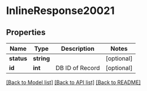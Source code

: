 # InlineResponse20021

## Properties
Name | Type | Description | Notes
------------ | ------------- | ------------- | -------------
**status** | **string** |  | [optional] 
**id** | **int** | DB ID of Record | [optional] 

[[Back to Model list]](../README.md#documentation-for-models) [[Back to API list]](../README.md#documentation-for-api-endpoints) [[Back to README]](../README.md)


